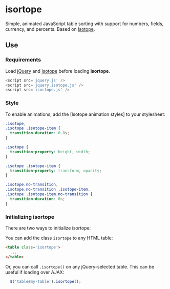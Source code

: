 isortope
========

Simple, animated JavaScript table sorting with support for numbers, fields, currency, and percents.  Based on [Isotope](http://isotope.metafizzy.co/).

Use
---
### Requirements
Load [jQuery](http://jquery.com/) and [Isotope](http://isotope.metafizzy.co/) before loading **isortope**.

```javascript
<script src='jquery.js' />
<script src='jquery.isotope.js' />
<script src='isortope.js' />
```

### Style
To enable animations, add the [Isotope animation styles] to your stylesheet:

```css
.isotope,
.isotope .isotope-item {
  transition-duration: 0.8s;
}

.isotope {
  transition-property: height, width;
}

.isotope .isotope-item {
  transition-property: transform, opacity;
}

.isotope.no-transition,
.isotope.no-transition .isotope-item,
.isotope .isotope-item.no-transition {
  transition-duration: 0s;
}
```

### Initializing isortope
There are two ways to initialize isortope:

You can add the class `isortope` to any HTML table:
```html
<table class='isortope'>
  ...
</table>
```

Or, you can call `.isortope()` on any jQuery-selected table.  This can be useful if loading over AJAX:
```javascript
  $('table#my-table').isortope();
```
